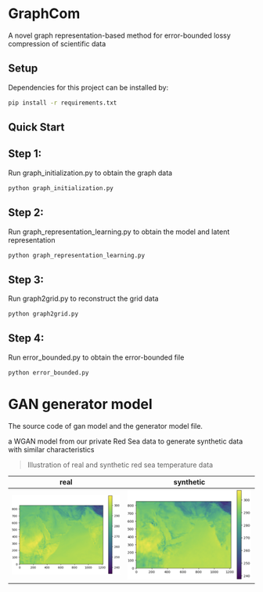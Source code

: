 # GraphCom
A novel graph representation-based method for error-bounded lossy compression of scientific data

## Setup
Dependencies for this project can be installed by:

```bash
pip install -r requirements.txt
```
## Quick Start

## Step 1:
Run graph_initialization.py to obtain the graph data
```bash
python graph_initialization.py
```

## Step 2:
Run graph_representation_learning.py to obtain the model and latent representation
```bash
python graph_representation_learning.py
```

## Step 3:
Run graph2grid.py to reconstruct the grid data 
```bash
python graph2grid.py
```

## Step 4:
Run error_bounded.py to obtain the error-bounded file 
```bash
python error_bounded.py
```

# GAN generator model
The source code of gan model and the generator model file.

a WGAN model from our private Red Sea data to generate synthetic data with similar characteristics

> Illustration of real and synthetic red sea temperature data

| real | synthetic |
|---|---|
| ![real](./figures/raw-t10.png) | ![synthetic](./figures/gan-t0.png) |
